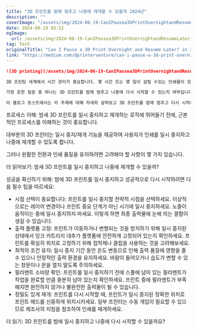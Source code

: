```yaml
---
title: "3D 프린트를 밤에 멈추고 나중에 재개할 수 있을까 2024년"
description: ""
coverImage: "/assets/img/2024-06-19-CanIPausea3DPrintOvernightandResumeLaterin2024_0.png"
date: 2024-06-19 05:52
ogImage: 
  url: /assets/img/2024-06-19-CanIPausea3DPrintOvernightandResumeLaterin2024_0.png
tag: Tech
originalTitle: "Can I Pause a 3D Print Overnight and Resume Later? in 2024"
link: "https://medium.com/@printerventure/can-i-pause-a-3d-print-overnight-and-resume-later-in-2024-0cfd7bdc7e96"
---
```



```markdown
![3D printing](/assets/img/2024-06-19-CanIPausea3DPrintOvernightandResumeLaterin2024_0.png)

3D 프린팅 세계에서 시간 관리가 중요합니다. 몇 시간 또는 몇 일이 걸릴 수있는 인쇄물이 있지만 인쇄 품질을 희생하지 않고 효율성을 극대화하는 방법을 찾는 것이 중요합니다.

가장 흔한 질문 중 하나는 3D 프린트를 밤에 멈추고 나중에 다시 시작할 수 있는지 여부입니다.

이 블로그 포스트에서는 이 주제에 대해 자세히 살펴보고 3D 프린트를 밤에 멈추고 다시 시작하는 안전한 방법을 제공할 것입니다.
```

<div class="content-ad"></div>

프로세스 이해: 밤새 3D 프린트를 일시 중지하고 재개하는 로직에 뛰어들기 전에, 근본적인 프로세스를 이해하는 것이 중요합니다.

대부분의 3D 프린터는 일시 중지/재개 기능을 제공하여 사용자가 인쇄를 일시 중지하고 나중에 재개할 수 있도록 합니다.

그러나 원활한 전환과 인쇄 품질을 유지하려면 고려해야 할 사항이 몇 가지 있습니다.

더 읽어보기: 밤새 3D 프린트를 일시 중지하고 나중에 재개할 수 있을까?

<div class="content-ad"></div>

성공을 확신하기 위해: 밤에 3D 프린트를 일시 중지하고 성공적으로 다시 시작하려면 다음 필수 팁을 따르세요:

- 시점 선택이 중요합니다: 프린트를 일시 중지할 전략적 시점을 선택하세요. 이상적으로는 레이어 변경이나 프린트 중요 단계가 아닌 시기에 일시 중지하세요. 노즐이 움직이는 중에 일시 중지하지 마세요. 이렇게 하면 최종 출력물에 눈에 띄는 결함이 생길 수 있습니다.
- 출력 플랫폼 고정: 프린트가 이동하거나 변형되는 것을 방지하기 위해 일시 중지된 상태에서 잉크 카트리지 대추가 플랫폼에 안전하게 고정되어 있는지 확인하세요. 프린트를 확실히 위치로 고정하기 위해 접착제나 클립을 사용하는 것을 고려해보세요.
- 최적의 조건 유지: 일시 중지 기간 동안 온도 변동으로 인해 출력 품질에 영향을 줄 수 있으니 안정적인 출력 환경을 유지하세요. 바람이 들어오거나 습도가 변할 수 있는 창문이나 문을 열지 말도록 주의하세요.
- 필라멘트 소비량 확인: 프린트를 일시 중지하기 전에 스풀에 남아 있는 필라멘트가 작업을 완료할 만큼 충분히 남아 있는지 확인하세요. 프린트 중에 필라멘트가 부족해지면 완전하지 않거나 불완전한 출력물이 될 수 있습니다.
- 정밀도 있게 재개: 프린트를 다시 시작할 때, 프린트가 일시 중지된 정확한 위치로 프린트 헤드를 신중하게 위치시키세요. 일부 프린터는 수동 개입이 필요할 수 있으므로 제조사의 지침을 참조하여 인쇄를 재개하세요.

더 읽기: 3D 프린트를 밤에 일시 중지하고 나중에 다시 시작할 수 있을까요?